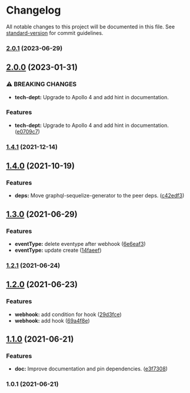 # Changelog

All notable changes to this project will be documented in this file. See [standard-version](https://github.com/conventional-changelog/standard-version) for commit guidelines.

### [2.0.1](https://github.com/teamstarter/graphql-web-hooks/compare/v2.0.0...v2.0.1) (2023-06-29)

## [2.0.0](https://github.com/teamstarter/graphql-web-hooks/compare/v1.4.1...v2.0.0) (2023-01-31)


### ⚠ BREAKING CHANGES

* **tech-dept:** Upgrade to Apollo 4 and add hint in documentation.

### Features

* **tech-dept:** Upgrade to Apollo 4 and add hint in documentation. ([e0709c7](https://github.com/teamstarter/graphql-web-hooks/commit/e0709c7cb2b361479f508f8f49760a3c26c8ce9f))

### [1.4.1](https://github.com/teamstarter/graphql-web-hooks/compare/v1.4.0...v1.4.1) (2021-12-14)

## [1.4.0](https://github.com/teamstarter/graphql-web-hooks/compare/v1.3.0...v1.4.0) (2021-10-19)


### Features

* **deps:** Move graphql-sequelize-generator to the peer deps. ([c42edf3](https://github.com/teamstarter/graphql-web-hooks/commit/c42edf3e5e5886a5a430e1fb8b051adbef224deb))

## [1.3.0](https://github.com/teamstarter/graphql-web-hooks/compare/v1.2.1...v1.3.0) (2021-06-29)


### Features

* **eventType:** delete eventype after webhook ([6e6eaf3](https://github.com/teamstarter/graphql-web-hooks/commit/6e6eaf3fb1d6512bedcaec376b19009b34ac6a25))
* **eventType:** update create ([14faeef](https://github.com/teamstarter/graphql-web-hooks/commit/14faeefef5c3c105aad7bbf01ec99294c6612ad7))

### [1.2.1](https://github.com/teamstarter/graphql-web-hooks/compare/v1.2.0...v1.2.1) (2021-06-24)

## [1.2.0](https://github.com/teamstarter/graphql-web-hooks/compare/v1.1.0...v1.2.0) (2021-06-23)


### Features

* **webhook:** add condition for hook ([29d3fce](https://github.com/teamstarter/graphql-web-hooks/commit/29d3fce725d9be3d404f701e87104f747b7798f5))
* **webhook:** add hook ([69a4f8e](https://github.com/teamstarter/graphql-web-hooks/commit/69a4f8ef535ef9aba3066b24d3d69fe653dc5952))

## [1.1.0](https://github.com/teamstarter/graphql-web-hooks/compare/v1.0.1...v1.1.0) (2021-06-21)


### Features

* **doc:** Improve documentation and pin dependencies. ([e3f7308](https://github.com/teamstarter/graphql-web-hooks/commit/e3f73081a163b40abed1549ea1dd9bc8de02265a))

### 1.0.1 (2021-06-21)
